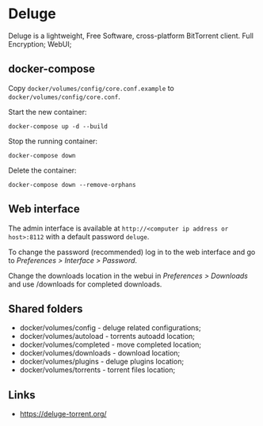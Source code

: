 # Deluge

Deluge is a lightweight, Free Software, cross-platform BitTorrent client. Full Encryption; WebUI;

## docker-compose

Copy ``docker/volumes/config/core.conf.example`` to `docker/volumes/config/core.conf`.

Start the new container: 
```
docker-compose up -d --build
```

Stop the running container: 
```
docker-compose down
```

Delete the container:
```
docker-compose down --remove-orphans
```

## Web interface

The admin interface is available at ``http://<computer ip address or host>:8112`` with a default password `deluge`.

To change the password (recommended) log in to the web interface and go to *Preferences > Interface > Password*.

Change the downloads location in the webui in *Preferences > Downloads* and use /downloads for completed downloads.

## Shared folders

* docker/volumes/config - deluge related configurations;
* docker/volumes/autoload - torrents autoadd location;
* docker/volumes/completed - move completed location;
* docker/volumes/downloads - download location;
* docker/volumes/plugins - deluge plugins location;
* docker/volumes/torrents - torrent files location;

## Links

* https://deluge-torrent.org/
